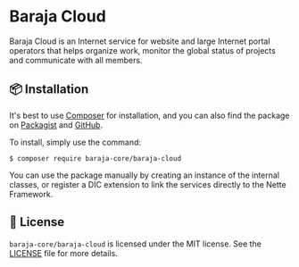 Baraja Cloud
============

Baraja Cloud is an Internet service for website and large Internet portal operators that helps organize work, monitor the global status of projects and communicate with all members.

📦 Installation
---------------

It's best to use [Composer](https://getcomposer.org) for installation, and you can also find the package on
[Packagist](https://packagist.org/packages/baraja-core/baraja-cloud) and
[GitHub](https://github.com/baraja-core/baraja-cloud).

To install, simply use the command:

```
$ composer require baraja-core/baraja-cloud
```

You can use the package manually by creating an instance of the internal classes, or register a DIC extension to link the services directly to the Nette Framework.

📄 License
-----------

`baraja-core/baraja-cloud` is licensed under the MIT license. See the [LICENSE](https://github.com/baraja-core/template/blob/master/LICENSE) file for more details.
